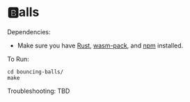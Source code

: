 # 🅱alls

Dependencies:
* Make sure you have [Rust](https://www.rust-lang.org/tools/install), [wasm-pack](https://rustwasm.github.io/wasm-pack/installer/), and [npm](https://www.npmjs.com/get-npm) installed.

To Run:
```
cd bouncing-balls/
make
```

Troubleshooting:
TBD
